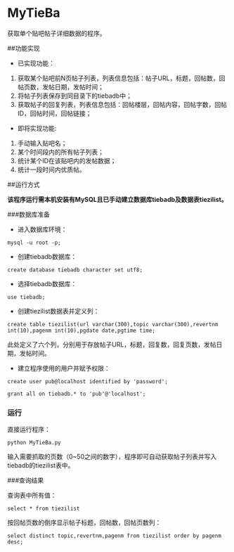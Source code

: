# MyTieBa
获取单个贴吧帖子详细数据的程序。

##功能实现

+ 已实现功能：


1. 获取某个贴吧前N页帖子列表，列表信息包括：帖子URL，标题，回帖数，回帖页数，发帖日期，发帖时间；
2. 将帖子列表保存到同目录下的tiebadb中；
3. 获取帖子的回复列表，列表信息包括：回帖楼层，回帖内容，回帖字数，回帖ID，回帖时间，回帖链接；


+ 即将实现功能:


1. 手动输入贴吧名；
2. 某个时间段内的所有帖子列表；
3. 统计某个ID在该贴吧内的发帖数据；
4. 统计一段时间内优质帖。



##运行方式

**该程序运行需本机安装有MySQL且已手动建立数据库tiebadb及数据表tiezilist。**

###数据库准备

+ 进入数据库环境：

`mysql -u root -p;`

+ 创建tiebadb数据库：

`create database tiebadb character set utf8;`

+ 选择tiebadb数据库：

`use tiebadb;`

+ 创建tiezilist数据表并定义列：

`create table tiezilist(url varchar(300),topic varchar(300),revertnm int(10),pagenm int(10),pgdate date,pgtime time;`

此处定义了六个列，分别用于存放帖子URL，标题，回复数，回复页数，发帖日期，发帖时间。

+ 建立程序使用的用户并赋予权限：

`create user pub@localhost identified by 'password';`

`grant all on tiebadb.* to 'pub'@'localhost';`

### 运行

直接运行程序：

`python MyTieBa.py`

输入需要抓取的页数（0~50之间的数字），程序即可自动获取帖子列表并写入tiebadb的tiezilist表中。

###查询结果

查询表中所有值：

`select * from tiezilist`

按回帖页数的倒序显示帖子标题，回帖数，回帖页数列：

`select distinct topic,revertnm,pagenm from tiezilist order by pagenm desc;`